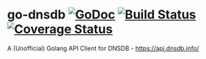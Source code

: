 go-dnsdb [![GoDoc][doc-img]][doc] [![Build Status][ci-img]][ci] [![Coverage Status][cov-img]][cov]
======
A (Unofficial) Golang API Client for DNSDB - https://api.dnsdb.info/

[doc-img]: https://godoc.org/github.com/bored-engineer/go-dnsdb?status.svg
[doc]: https://godoc.org/github.com/bored-engineer/go-dnsdb
[ci-img]: https://travis-ci.org/bored-engineer/go-dnsdb.svg?branch=master
[ci]: https://travis-ci.org/bored-engineer/go-dnsdb
[cov-img]: https://coveralls.io/repos/github/bored-engineer/go-dnsdb/badge.svg?branch=master&
[cov]: https://coveralls.io/github/bored-engineer/go-dnsdb?branch=master
